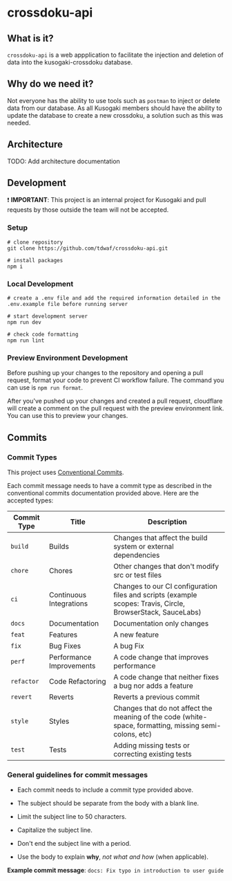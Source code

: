# crossdoku-api

## What is it?

`crossdoku-api` is a web appplication to facilitate the injection and deletion of data into the kusogaki-crossdoku database.

## Why do we need it?

Not everyone has the ability to use tools such as `postman` to inject or delete data from our database. As all Kusogaki members should have the ability to update the database to create a new crossdoku, a solution such as this was needed.

## Architecture

TODO: Add architecture documentation

## Development

:exclamation: **IMPORTANT**: This project is an internal project for Kusogaki and pull requests by those outside the team will not be accepted.

### Setup
```
# clone repository 
git clone https://github.com/tdwaf/crossdoku-api.git

# install packages
npm i
```

### Local Development
```
# create a .env file and add the required information detailed in the .env.example file before running server

# start development server
npm run dev

# check code formatting
npm run lint
```

### Preview Environment Development

Before pushing up your changes to the repository and opening a pull request, format your code to prevent CI workflow failure. The command you can use is `npm run format`.

After you've pushed up your changes and created a pull request, cloudflare will create a comment on the pull request with the preview environment link. You can use this to preview your changes.

## Commits

### Commit Types

This project uses [Conventional Commits](https://www.conventionalcommits.org/en/v1.0.0/).

Each commit message needs to have a commit type as described in the conventional commits documentation provided above. Here are the accepted types:

| Commit Type | Title                    | Description                                                                                                 |
| ----------- | ------------------------ | ----------------------------------------------------------------------------------------------------------- |
| `build`     | Builds                   | Changes that affect the build system or external dependencies                                               |
| `chore`     | Chores                   | Other changes that don't modify src or test files                                                           |
| `ci`        | Continuous Integrations  | Changes to our CI configuration files and scripts (example scopes: Travis, Circle, BrowserStack, SauceLabs) |
| `docs`      | Documentation            | Documentation only changes                                                                                  |
| `feat`      | Features                 | A new feature                                                                                               |
| `fix`       | Bug Fixes                | A bug Fix                                                                                                   |
| `perf`      | Performance Improvements | A code change that improves performance                                                                     |
| `refactor`  | Code Refactoring         | A code change that neither fixes a bug nor adds a feature                                                   |
| `revert`    | Reverts                  | Reverts a previous commit                                                                                   |
| `style`     | Styles                   | Changes that do not affect the meaning of the code (white-space, formatting, missing semi-colons, etc)      |
| `test`      | Tests                    | Adding missing tests or correcting existing tests                                                           |

### General guidelines for commit messages

- Each commit needs to include a commit type provided above.

- The subject should be separate from the body with a blank line.

- Limit the subject line to 50 characters.

- Capitalize the subject line.

- Don't end the subject line with a period.

- Use the body to explain **why**, _not what and how_ (when applicable).

**Example commit message**: `docs: Fix typo in introduction to user guide`
